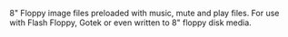 8" Floppy image files preloaded with music, mute and play files.  For use with Flash Floppy, Gotek or even written to 8" floppy disk media. 
